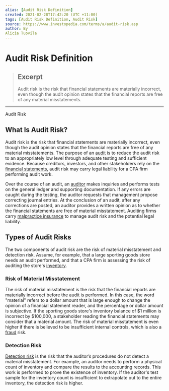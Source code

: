 ```yaml
---
alias: [Audit Risk Definition]
created: 2021-02-28T17:42:20 (UTC +11:00)
tags: [Audit Risk Definition, Audit Risk]
source: https://www.investopedia.com/terms/a/audit-risk.asp
author: By
Alicia Tuovila
---
```


# Audit Risk Definition

> ## Excerpt
> Audit risk is the risk that financial statements are materially incorrect, even though the audit opinion states that the financial reports are free of any material misstatements.

---

Audit Risk
## What Is Audit Risk?

Audit risk is the risk that financial statements are materially incorrect, even though the audit opinion states that the financial reports are free of any material misstatements. The purpose of an [audit](https://www.investopedia.com/terms/a/audit.asp) is to reduce the audit risk to an appropriately low level through adequate testing and sufficient evidence. Because creditors, investors, and other stakeholders rely on the [financial statements](https://www.investopedia.com/terms/f/financial-statements.asp), audit risk may carry legal liability for a CPA firm performing audit work.

Over the course of an audit, an [auditor](https://www.investopedia.com/terms/a/auditor.asp) makes inquiries and performs tests on the general ledger and supporting documentation. If any errors are caught during the testing, the auditor requests that management propose correcting journal entries. At the conclusion of an audit, after any corrections are posted, an auditor provides a written opinion as to whether the financial statements are free of material misstatement. Auditing firms carry [malpractice insurance](https://www.investopedia.com/terms/m/malpractice-insurance.asp) to manage audit risk and the potential legal liability.

## Types of Audit Risks

The two components of audit risk are the risk of material misstatement and detection risk. Assume, for example, that a large sporting goods store needs an audit performed, and that a CPA firm is assessing the risk of auditing the store's [inventory](https://www.investopedia.com/terms/i/inventory.asp).

### Risk of Material Misstatement

The risk of material misstatement is the risk that the financial reports are materially incorrect before the audit is performed. In this case, the word "material" refers to a dollar amount that is large enough to change the opinion of a financial statement reader, and the percentage or dollar amount is subjective. If the sporting goods store's inventory balance of $1 million is incorrect by $100,000, a stakeholder reading the financial statements may consider that a material amount. The risk of material misstatement is even higher if there is believed to be insufficient internal controls, which is also a [fraud](https://www.investopedia.com/terms/f/fraud.asp) risk.

### Detection Risk

[Detection risk](https://www.investopedia.com/terms/d/detection-risk.asp) is the risk that the auditor’s procedures do not detect a material misstatement. For example, an auditor needs to perform a physical count of inventory and compare the results to the accounting records. This work is performed to prove the existence of inventory. If the auditor's test sample for the inventory count is insufficient to extrapolate out to the entire inventory, the detection risk is higher.
